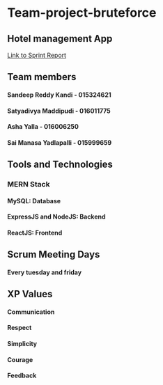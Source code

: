 # Team-project-bruteforce

## Hotel management App

[Link to Sprint Report](https://docs.google.com/spreadsheets/d/1N_YAxDElzVTV7xWyxAjk_7LDUGHTmtO2qs2-PweUnzY/edit#gid=1312521409)

## Team members
#### Sandeep Reddy Kandi - 015324621
#### Satyadivya Maddipudi - 016011775
#### Asha Yalla - 016006250
#### Sai Manasa Yadlapalli - 015999659

## Tools and Technologies
### MERN Stack
#### MySQL: Database
#### ExpressJS and NodeJS: Backend
#### ReactJS: Frontend

## Scrum Meeting Days
#### Every tuesday and friday


## XP Values

#### Communication
#### Respect
#### Simplicity
#### Courage
#### Feedback
